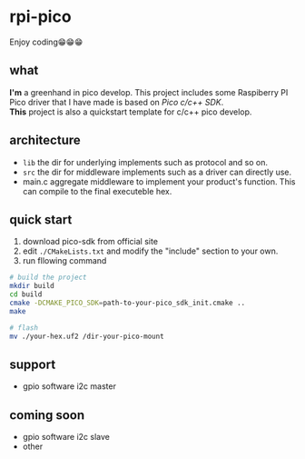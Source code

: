 # rpi-pico
Enjoy coding😁😁😁
## what
__I'm__ a greenhand in pico develop. This project includes some Raspiberry PI Pico driver that I have made is based on _Pico c/c++ SDK_. <br/>
__This__ project is also a quickstart template for c/c++ pico develop.

## architecture
- `lib` the dir for underlying implements such as protocol and so on.
-  `src` the dir for middleware implements such as a driver can directly use.
-   main.c aggregate middleware to implement your product's function. This can compile to the final executeble hex.

## quick start
1.  download pico-sdk from official site
1.  edit `./CMakeLists.txt` and modify the "include" section to your own.
1. run fllowing command 
```sh
# build the project
mkdir build
cd build
cmake -DCMAKE_PICO_SDK=path-to-your-pico_sdk_init.cmake ..
make

# flash
mv ./your-hex.uf2 /dir-your-pico-mount
```

## support
- gpio software i2c master

## coming soon
- gpio software i2c slave
- other